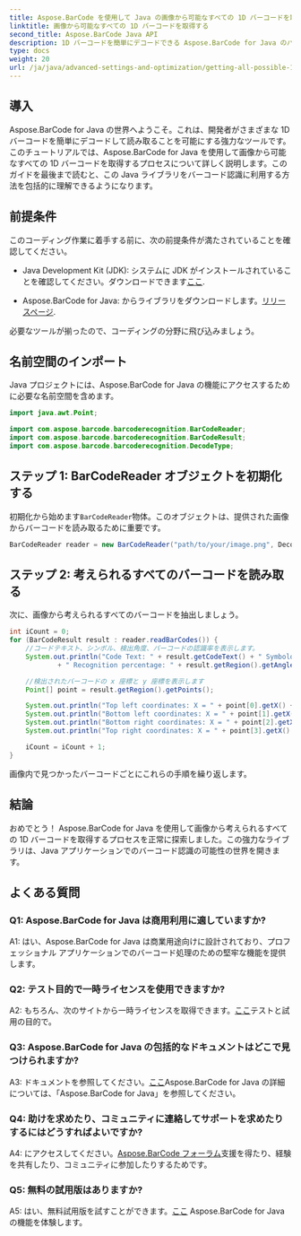 ```yaml
---
title: Aspose.BarCode を使用して Java の画像から可能なすべての 1D バーコードを取得する
linktitle: 画像から可能なすべての 1D バーコードを取得する
second_title: Aspose.BarCode Java API
description: 1D バーコードを簡単にデコードできる Aspose.BarCode for Java のパワーを体験してください。今すぐダウンロードして、Java アプリケーションにシームレスに統合してください。
type: docs
weight: 20
url: /ja/java/advanced-settings-and-optimization/getting-all-possible-1d-barcodes-image/
---
```

## 導入

Aspose.BarCode for Java の世界へようこそ。これは、開発者がさまざまな 1D バーコードを簡単にデコードして読み取ることを可能にする強力なツールです。このチュートリアルでは、Aspose.BarCode for Java を使用して画像から可能なすべての 1D バーコードを取得するプロセスについて詳しく説明します。このガイドを最後まで読むと、この Java ライブラリをバーコード認識に利用する方法を包括的に理解できるようになります。

## 前提条件

このコーディング作業に着手する前に、次の前提条件が満たされていることを確認してください。

-  Java Development Kit (JDK): システムに JDK がインストールされていることを確認してください。ダウンロードできます[ここ](https://www.oracle.com/java/technologies/javase-downloads.html).

- Aspose.BarCode for Java: からライブラリをダウンロードします。[リリースページ](https://releases.aspose.com/barcode/java/).

必要なツールが揃ったので、コーディングの分野に飛び込みましょう。

## 名前空間のインポート

Java プロジェクトには、Aspose.BarCode for Java の機能にアクセスするために必要な名前空間を含めます。

```java
import java.awt.Point;

import com.aspose.barcode.barcoderecognition.BarCodeReader;
import com.aspose.barcode.barcoderecognition.BarCodeResult;
import com.aspose.barcode.barcoderecognition.DecodeType;


```

## ステップ 1: BarCodeReader オブジェクトを初期化する

初期化から始めます`BarCodeReader`物体。このオブジェクトは、提供された画像からバーコードを読み取るために重要です。

```java
BarCodeReader reader = new BarCodeReader("path/to/your/image.png", DecodeType.CODE_128);
```

## ステップ 2: 考えられるすべてのバーコードを読み取る

次に、画像から考えられるすべてのバーコードを抽出しましょう。

```java
int iCount = 0;
for (BarCodeResult result : reader.readBarCodes()) {
    //コードテキスト、シンボル、検出角度、バーコードの認識率を表示します。
    System.out.println("Code Text: " + result.getCodeText() + " Symbology: " + result.getCodeTypeName()
            + " Recognition percentage: " + result.getRegion().getAngle());

    //検出されたバーコードの x 座標と y 座標を表示します
    Point[] point = result.getRegion().getPoints();

    System.out.println("Top left coordinates: X = " + point[0].getX() + ", Y = " + point[0].getY());
    System.out.println("Bottom left coordinates: X = " + point[1].getX() + ", Y = " + point[1].getY());
    System.out.println("Bottom right coordinates: X = " + point[2].getX() + ", Y = " + point[2].getY());
    System.out.println("Top right coordinates: X = " + point[3].getX() + ", Y = " + point[3].getY());

    iCount = iCount + 1;
}
```

画像内で見つかったバーコードごとにこれらの手順を繰り返します。

## 結論

おめでとう！ Aspose.BarCode for Java を使用して画像から考えられるすべての 1D バーコードを取得するプロセスを正常に探索しました。この強力なライブラリは、Java アプリケーションでのバーコード認識の可能性の世界を開きます。

## よくある質問

### Q1: Aspose.BarCode for Java は商用利用に適していますか?

A1: はい、Aspose.BarCode for Java は商業用途向けに設計されており、プロフェッショナル アプリケーションでのバーコード処理のための堅牢な機能を提供します。

### Q2: テスト目的で一時ライセンスを使用できますか?

 A2: もちろん、次のサイトから一時ライセンスを取得できます。[ここ](https://purchase.aspose.com/temporary-license/)テストと試用の目的で。

### Q3: Aspose.BarCode for Java の包括的なドキュメントはどこで見つけられますか?

 A3: ドキュメントを参照してください。[ここ](https://reference.aspose.com/barcode/java/)Aspose.BarCode for Java の詳細については、「Aspose.BarCode for Java」を参照してください。

### Q4: 助けを求めたり、コミュニティに連絡してサポートを求めたりするにはどうすればよいですか?

 A4: にアクセスしてください。[Aspose.BarCode フォーラム](https://forum.aspose.com/c/barcode/13)支援を得たり、経験を共有したり、コミュニティに参加したりするためです。

### Q5: 無料の試用版はありますか?

 A5: はい、無料試用版を試すことができます。[ここ](https://releases.aspose.com/) Aspose.BarCode for Java の機能を体験します。